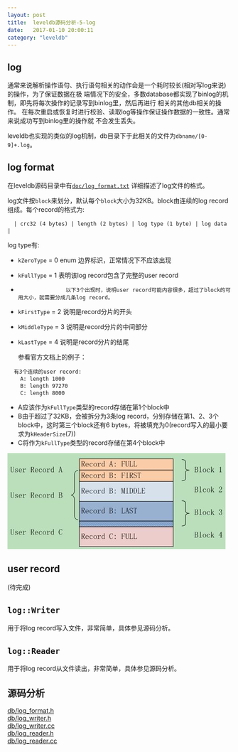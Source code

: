 ```yaml
---
layout: post
title:  leveldb源码分析-5-log
date:   2017-01-10 20:00:11
category: "leveldb"
---
```


## log

  通常来说解析操作语句、执行语句相关的动作会是一个耗时较长(相对写log来说)的操作，为了保证数据在极
  端情况下的安全，多数database都实现了binlog的机制，即先将每次操作的记录写到binlog里，然后再进行
  相关的其他db相关的操作。
  在每次重启或恢复时进行校验、读取log等操作保证操作数据的一致性。通常来说成功写到binlog里的操作就
  不会发生丢失。

  leveldb也实现的类似的log机制，db目录下于此相关的文件为`dbname/[0-9]+.log`。

## log format

  在leveldb源码目录中有[`doc/log_format.txt`](https://github.com/google/leveldb/blob/master/doc/log_format.txt)
  详细描述了log文件的格式。

  log文件按`block`来划分，默认每个`block`大小为32KB。block由连续的log record组成。每个record的格式为:

```
  | crc32 (4 bytes) | length (2 bytes) | log type (1 byte) | log data |
```

  log type有:
* `kZeroType` = 0    enum 边界标识，正常情况下不应该出现
* `kFullType` = 1    表明该log record包含了完整的user record
*                    以下3个出现时，说明user record可能内容很多，超过了block的可用大小，就需要分成几条log record。
* `kFirstType` = 2   说明是record分片的开头
* `kMiddleType` = 3  说明是record分片的中间部分
* `kLastType` = 4    说明是record分片的结尾

  参看官方文档上的例子：

```
  有3个连续的user record:
    A: length 1000
    B: length 97270
    C: length 8000
```

*  A应该作为`kFullType`类型的record存储在第1个block中
*  B由于超过了32KB，会被拆分为3条log record，分别存储在第1、2、3个block中，这时第三个block还有6 bytes，将被填充为0(record写入的最小要求为`kHeaderSize`(7))
*  C将作为`kFullType`类型的record存储在第4个block中

![leveldb-log-block](/images/posts/leveldb/leveldb-log-block.jpg)

## user record
  (待完成)

## `log::Writer`
  用于将log record写入文件，非常简单，具体参见源码分析。

## `log::Reader`
  用于将log record从文件读出，非常简单，具体参见源码分析。

## 源码分析

  [db/log_format.h](https://github.com/lrita/leveldb/blob/master/db/log_format.h)<br/>
  [db/log_writer.h](https://github.com/lrita/leveldb/blob/master/db/log_writer.h)<br/>
  [db/log_writer.cc](https://github.com/lrita/leveldb/blob/master/db/log_writer.cc)<br/>
  [db/log_reader.h](https://github.com/lrita/leveldb/blob/master/db/log_reader.h)<br/>
  [db/log_reader.cc](https://github.com/lrita/leveldb/blob/master/db/log_reader.cc)
